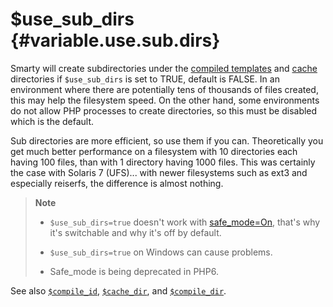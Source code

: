 \$use\_sub\_dirs {#variable.use.sub.dirs}
================

Smarty will create subdirectories under the [compiled
templates](#variable.compile.dir) and [cache](#variable.cache.dir)
directories if `$use_sub_dirs` is set to TRUE, default is FALSE. In an
environment where there are potentially tens of thousands of files
created, this may help the filesystem speed. On the other hand, some
environments do not allow PHP processes to create directories, so this
must be disabled which is the default.

Sub directories are more efficient, so use them if you can.
Theoretically you get much better performance on a filesystem with 10
directories each having 100 files, than with 1 directory having 1000
files. This was certainly the case with Solaris 7 (UFS)\... with newer
filesystems such as ext3 and especially reiserfs, the difference is
almost nothing.

> **Note**
>
> -   `$use_sub_dirs=true` doesn\'t work with
>     [safe\_mode=On](https://www.php.net/features.safe-mode), that\'s why
>     it\'s switchable and why it\'s off by default.
>
> -   `$use_sub_dirs=true` on Windows can cause problems.
>
> -   Safe\_mode is being deprecated in PHP6.
>
See also [`$compile_id`](#variable.compile.id),
[`$cache_dir`](#variable.cache.dir), and
[`$compile_dir`](#variable.compile.dir).
